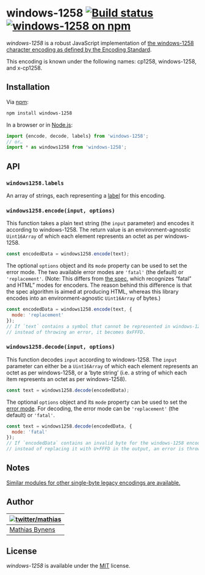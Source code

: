 # windows-1258 [![Build status](https://github.com/mathiasbynens/windows-1258/workflows/run-checks/badge.svg)](https://github.com/mathiasbynens/windows-1258/actions?query=workflow%3Arun-checks) [![windows-1258 on npm](https://img.shields.io/npm/v/windows-1258)](https://www.npmjs.com/package/windows-1258)

_windows-1258_ is a robust JavaScript implementation of [the windows-1258 character encoding as defined by the Encoding Standard](https://encoding.spec.whatwg.org/#windows-1258).

This encoding is known under the following names: cp1258, windows-1258, and x-cp1258.

## Installation

Via [npm](https://www.npmjs.com/):

```bash
npm install windows-1258
```

In a browser or in [Node.js](https://nodejs.org/):

```js
import {encode, decode, labels} from 'windows-1258';
// or…
import * as windows1258 from 'windows-1258';
```

## API

### `windows1258.labels`

An array of strings, each representing a [label](https://encoding.spec.whatwg.org/#label) for this encoding.

### `windows1258.encode(input, options)`

This function takes a plain text string (the `input` parameter) and encodes it according to windows-1258. The return value is an environment-agnostic `Uint16Array` of which each element represents an octet as per windows-1258.

```js
const encodedData = windows1258.encode(text);
```

The optional `options` object and its `mode` property can be used to set the error mode. The two available error modes are `'fatal'` (the default) or `'replacement'`. (Note: This differs from [the spec](https://encoding.spec.whatwg.org/#error-mode), which recognizes “fatal” and HTML” modes for encoders. The reason behind this difference is that the spec algorithm is aimed at producing HTML, whereas this library encodes into an environment-agnostic `Uint16Array` of bytes.)

```js
const encodedData = windows1258.encode(text, {
  mode: 'replacement'
});
// If `text` contains a symbol that cannot be represented in windows-1258,
// instead of throwing an error, it becomes 0xFFFD.
```

### `windows1258.decode(input, options)`

This function decodes `input` according to windows-1258. The `input` parameter can either be a `Uint16Array` of which each element represents an octet as per windows-1258, or a ‘byte string’ (i.e. a string of which each item represents an octet as per windows-1258).

```js
const text = windows1258.decode(encodedData);
```

The optional `options` object and its `mode` property can be used to set the [error mode](https://encoding.spec.whatwg.org/#error-mode). For decoding, the error mode can be `'replacement'` (the default) or `'fatal'`.

```js
const text = windows1258.decode(encodedData, {
  mode: 'fatal'
});
// If `encodedData` contains an invalid byte for the windows-1258 encoding,
// instead of replacing it with U+FFFD in the output, an error is thrown.
```

## Notes

[Similar modules for other single-byte legacy encodings are available.](https://www.npmjs.com/browse/keyword/legacy-encoding)

## Author

| [![twitter/mathias](https://gravatar.com/avatar/24e08a9ea84deb17ae121074d0f17125?s=70)](https://twitter.com/mathias "Follow @mathias on Twitter") |
|---|
| [Mathias Bynens](https://mathiasbynens.be/) |

## License

_windows-1258_ is available under the [MIT](https://mths.be/mit) license.
